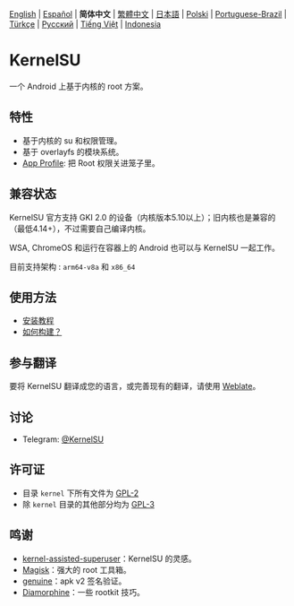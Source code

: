 [English](README.md) | [Español](README_ES.md) | **简体中文** | [繁體中文](README_TW.md) | [日本語](README_JP.md) | [Polski](README_PL.md) | [Portuguese-Brazil](README_PT-BR.md) | [Türkçe](README_TR.md) | [Русский](README_RU.md) | [Tiếng Việt](README_VI.md) | [Indonesia](README_ID.md)

# KernelSU

一个 Android 上基于内核的 root 方案。

## 特性

- 基于内核的 su 和权限管理。
- 基于 overlayfs 的模块系统。
- [App Profile](https://kernelsu.org/guide/app-profile.html): 把 Root 权限关进笼子里。

## 兼容状态

KernelSU 官方支持 GKI 2.0 的设备（内核版本5.10以上）；旧内核也是兼容的（最低4.14+），不过需要自己编译内核。

WSA, ChromeOS 和运行在容器上的 Android 也可以与 KernelSU 一起工作。

目前支持架构 : `arm64-v8a` 和 `x86_64`

## 使用方法

- [安装教程](https://kernelsu.org/zh_CN/guide/installation.html)
- [如何构建？](https://kernelsu.org/zh_CN/guide/how-to-build.html)

## 参与翻译

要将 KernelSU 翻译成您的语言，或完善现有的翻译，请使用 [Weblate](https://hosted.weblate.org/engage/kernelsu/)。

## 讨论

- Telegram: [@KernelSU](https://t.me/KernelSU)

## 许可证

- 目录 `kernel` 下所有文件为 [GPL-2](https://www.gnu.org/licenses/old-licenses/gpl-2.0.en.html)
- 除 `kernel` 目录的其他部分均为 [GPL-3](https://www.gnu.org/licenses/gpl-3.0.html)

## 鸣谢

- [kernel-assisted-superuser](https://git.zx2c4.com/kernel-assisted-superuser/about/)：KernelSU 的灵感。
- [Magisk](https://github.com/topjohnwu/Magisk)：强大的 root 工具箱。
- [genuine](https://github.com/brevent/genuine/)：apk v2 签名验证。
- [Diamorphine](https://github.com/m0nad/Diamorphine)：一些 rootkit 技巧。
